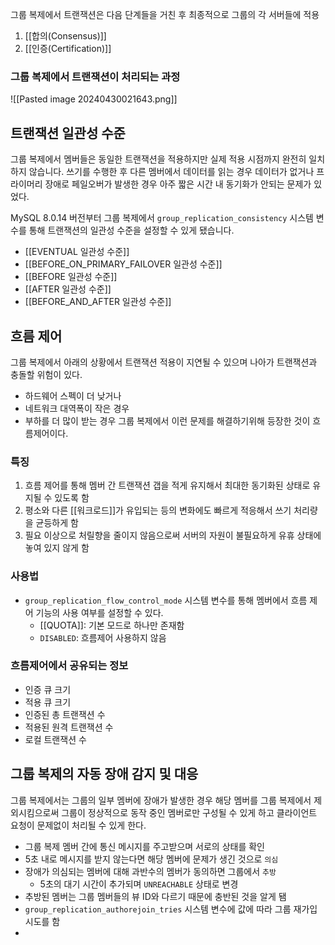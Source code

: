 
그룹 복제에서 트랜잭션은 다음 단계들을 거친 후 최종적으로 그룹의 각 서버들에 적용
1. [[합의(Consensus)]]
2. [[인증(Certification)]]


### 그룹 복제에서 트랜잭션이 처리되는 과정
![[Pasted image 20240430021643.png]]



## 트랜잭션 일관성 수준 

그룹 복제에서 멤버들은 동일한 트랜잭션을 적용하지만 실제 적용 시점까지 완전히 일치 하지 않습니다. 쓰기를 수행한 후 다른 멤버에서 데이터를 읽는 경우 데이터가 없거나 프라이머리 장애로 페일오버가 발생한 경우 아주 짧은 시간 내 동기화가 안되는 문제가 있었다.

MySQL 8.0.14 버전부터 그룹 복제에서 `group_replication_consistency` 시스템 변수를 통해 트랜잭션의 일관성 수준을 설정할 수 있게 됐습니다.
- [[EVENTUAL 일관성 수준]]
- [[BEFORE_ON_PRIMARY_FAILOVER 일관성 수준]]
- [[BEFORE 일관성 수준]]
- [[AFTER 일관성 수준]]
- [[BEFORE_AND_AFTER 일관성 수준]]



## 흐름 제어

그룹 복제에서 아래의 상황에서 트랜잭션 적용이 지연될 수 있으며 나아가 트랜잭션과 충돌할 위험이 있다.
- 하드웨어 스펙이 더 낮거나 
- 네트워크 대역폭이 작은 경우
- 부하를 더 많이 받는 경우
그룹 복제에서 이런 문제를 해결하기위해 등장한 것이 흐름제어이다.


### 특징
1. 흐름 제어를 통해 멤버 간 트랜잭션 갭을 적게 유지해서 최대한 동기화된 상태로 유지될 수 있도록 함
2. 평소와 다른 [[워크로드]]가 유입되는 등의 변화에도 빠르게 적응해서 쓰기 처리량을 균등하게 함
3. 필요 이상으로 처릴향을 줄이지 않음으로써 서버의 자원이 불필요하게 유휴 상태에 놓여 있지 않게 함

### 사용법
- `group_replication_flow_control_mode` 시스템 변수를 통해 멤버에서 흐름 제어 기능의 사용 여부를 설정할 수 있다.
	- [[QUOTA]]: 기본 모드로 하나만 존재함
	- `DISABLED`: 흐름제어 사용하지 않음

### 흐름제어에서 공유되는 정보
- 인증 큐 크기
- 적용 큐 크기
- 인증된 총 트랜잭션 수
- 적용된 원격 트랜잭션 수
- 로컬 트랜잭션 수



## 그룹 복제의 자동 장애 감지 및 대응

그룹 복제에서는 그룹의 일부 멤버에 장애가 발생한 경우 해당 멤버를 그룹 복제에서 제외시킴으로써 그룹이 정상적으로 동작 중인 멤버로만 구성될 수 있게 하고 클라이언트 요청이 문제없이 처리될 수 있게 한다. 

- 그룹 복제 멤버 간에 통신 메시지를 주고받으며 서로의 상태를 확인
- 5초 내로 메시지를 받지 않는다면 해당 멤버에 문제가 생긴 것으로 `의심`
- 장애가 의심되는 멤버에 대해 과반수의 멤버가 동의하면 그룹에서 `추방`
	- 5초의 대기 시간이 추가되며 `UNREACHABLE` 상태로 변경
- 추방된 멤버는 그룹 멤버들의 뷰 ID와 다르기 때문에 충반된 것을 알게 됌
- `group_replication_authorejoin_tries` 시스템 변수에 값에 따라 그룹 재가입 시도를 함
- 